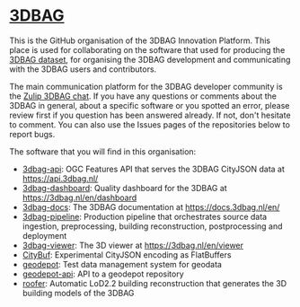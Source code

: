 # [3DBAG](https://3dbag.nl)

This is the GitHub organisation of the 3DBAG Innovation Platform.
This place is used for collaborating on the software that used for producing the [3DBAG dataset](https://3dbag.nl), for organising the 3DBAG development and communicating with the 3DBAG users and contributors.

The main communication platform for the 3DBAG developer community is the [Zulip 3DBAG chat](https://3dbag.zulipchat.com).
If you have any questions or comments about the 3DBAG in general, about a specific software or you spotted an error, please review first if you question has been answered already. If not, don't hesitate to comment. You can also use the Issues pages of the repositories below to report bugs.

The software that you will find in this organisation:
- [3dbag-api](https://github.com/3DBAG/3dbag-api): OGC Features API that serves the 3DBAG CityJSON data at https://api.3dbag.nl/
- [3dbag-dashboard](https://github.com/3DBAG/3dbag-dasboard): Quality dashboard for the 3DBAG at https://3dbag.nl/en/dashboard
- [3dbag-docs](https://github.com/3DBAG/3dbag-docs): The 3DBAG documentation at https://docs.3dbag.nl/en/
- [3dbag-pipeline](https://github.com/3DBAG/3dbag-pipeline): Production pipeline that orchestrates source data ingestion, preprocessing, building reconstruction, postprocessing and deployment
- [3dbag-viewer](https://github.com/3DBAG/3dbag-viewer): The 3D viewer at https://3dbag.nl/en/viewer
- [CityBuf](https://github.com/3DBAG/CityBuf): Experimental CityJSON encoding as FlatBuffers
- [geodepot](https://github.com/3DBAG/geodepot): Test data management system for geodata
- [geodepot-api](https://github.com/3DBAG/geodepot-api): API to a geodepot repository
- [roofer](https://github.com/3DBAG/roofer): Automatic LoD2.2 building reconstruction that generates the 3D building models of the 3DBAG

